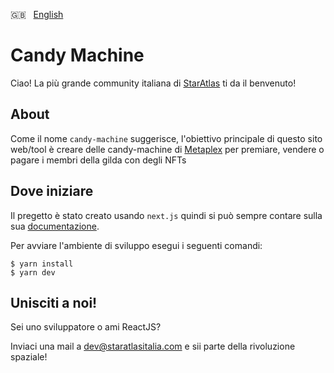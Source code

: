 🇬🇧 &nbsp; [English](https://github.com/staratlas-italia/candy-machine/blob/main/docs/README_EN.md)

# Candy Machine

Ciao! La più grande community italiana di [StarAtlas](https://staratlas.com/) ti da il benvenuto!

## About

Come il nome `candy-machine` suggerisce, l'obiettivo principale di questo sito web/tool è creare delle candy-machine di [Metaplex](https://www.metaplex.com/) per premiare, vendere o pagare i membri della gilda con degli NFTs

## Dove iniziare

Il pregetto è stato creato usando `next.js` quindi si può sempre contare sulla sua [documentazione](https://nextjs.org/docs/getting-started).

Per avviare l'ambiente di sviluppo esegui i seguenti comandi:

```
$ yarn install
$ yarn dev
```

## Unisciti a noi!

Sei uno sviluppatore o ami ReactJS?

Inviaci una mail a [dev@staratlasitalia.com](mailto:dev@staratlasitalia.com) e sii parte della rivoluzione spaziale!

